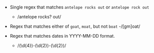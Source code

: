 * Single regex that matches `antelope rocks out` or `antelope rock out`
    - /antelope rocks? out/

* Regex that matches either of `goat`, `moat`, but not `boat`
    -/[gm]oat/

* Regex that matches dates in YYYY-MM-DD format.
    - /(\d{4})-(\d{2})-(\d{2})/